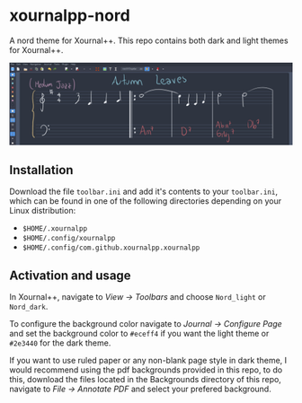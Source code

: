 # xournalpp-nord
A nord theme for Xournal++. This repo contains both dark and light themes
for Xournal++.


![image](Screenshots/screenshot1.png)

## Installation

Download the file `toolbar.ini` and add it's contents to your
`toolbar.ini`, which can be found in one of the following directories
depending on your Linux distribution:

* `$HOME/.xournalpp`
* `$HOME/.config/xournalpp`
* `$HOME/.config/com.github.xournalpp.xournalpp`

## Activation and usage

In Xournal++, navigate to *View -> Toolbars* and choose `Nord_light` or `Nord_dark`.

To configure the background color navigate to *Journal -> Configure Page*
and set the background color to `#eceff4` if you want the light theme or
`#2e3440` for the dark theme.

If you want to use ruled paper or any non-blank page style in dark theme,
I would recommend using the pdf backgrounds provided in this repo, to do
this, download the files located in the Backgrounds directory of this repo,
navigate to *File -> Annotate PDF* and select your prefered background.

